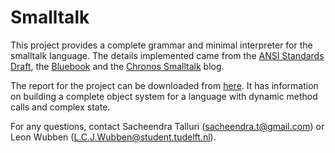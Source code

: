 # Smalltalk

This project provides a complete grammar and minimal interpreter for the smalltalk language. The details implemented came from the [ANSI Standards Draft](http://wiki.squeak.org/squeak/uploads/172/standard_v1_9-indexed.pdf), the [Bluebook](http://stephane.ducasse.free.fr/FreeBooks/BlueBook/Bluebook.pdf) and the [Chronos Smalltalk](http://chronos-st.blogspot.nl/2007/12/smalltalk-in-one-page.html) blog. 

The report for the project can be downloaded from [here](https://drive.google.com/file/d/0B5qSxJcLTQwyczUyQmtZVnFjMjQ/view?usp=sharing). It has information on building a complete object system for a language with dynamic method calls and complex state. 

For any questions, contact Sacheendra Talluri (sacheendra.t@gmail.com) or Leon Wubben (L.C.J.Wubben@student.tudelft.nl). 